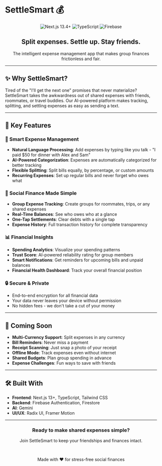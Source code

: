 # SettleSmart 💰

<div align="center">
  <p align="center">
    <img src="https://img.shields.io/badge/Next.js-13.4+-000000?style=for-the-badge&logo=next.js&logoColor=white" alt="Next.js 13.4+">
    <img src="https://img.shields.io/badge/TypeScript-3178C6?style=for-the-badge&logo=typescript&logoColor=white" alt="TypeScript">
    <img src="https://img.shields.io/badge/Firebase-FFCA28?style=for-the-badge&logo=firebase&logoColor=black" alt="Firebase">
  </p>
  <h2>Split expenses. Settle up. Stay friends.</h2>
  <p>The intelligent expense management app that makes group finances frictionless and fair.</p>
</div>

---

## ✨ Why SettleSmart?

Tired of the "I'll get the next one" promises that never materialize? SettleSmart takes the awkwardness out of shared expenses with friends, roommates, or travel buddies. Our AI-powered platform makes tracking, splitting, and settling expenses as easy as sending a text.

---

## 🚀 Key Features

### 🤖 Smart Expense Management
- **Natural Language Processing**: Add expenses by typing like you talk - "I paid $50 for dinner with Alex and Sam"
- **AI-Powered Categorization**: Expenses are automatically categorized for better tracking
- **Flexible Splitting**: Split bills equally, by percentage, or custom amounts
- **Recurring Expenses**: Set up regular bills and never forget who owes what

### 👥 Social Finance Made Simple
- **Group Expense Tracking**: Create groups for roommates, trips, or any shared expenses
- **Real-Time Balances**: See who owes who at a glance
- **One-Tap Settlements**: Clear debts with a single tap
- **Expense History**: Full transaction history for complete transparency

### 📊 Financial Insights
- **Spending Analytics**: Visualize your spending patterns
- **Trust Score**: AI-powered reliability rating for group members
- **Smart Notifications**: Get reminders for upcoming bills and unpaid balances
- **Financial Health Dashboard**: Track your overall financial position

### 🔒 Secure & Private
- End-to-end encryption for all financial data
- Your data never leaves your device without permission
- No hidden fees - we don't take a cut of your money

---

## 🌟 Coming Soon

- **Multi-Currency Support**: Split expenses in any currency
- **Bill Reminders**: Never miss a payment
- **Receipt Scanning**: Just snap a photo of your receipt
- **Offline Mode**: Track expenses even without internet
- **Shared Budgets**: Plan group spending in advance
- **Expense Challenges**: Fun ways to save with friends

---

## 🛠️ Built With

- **Frontend**: Next.js 13+, TypeScript, Tailwind CSS
- **Backend**: Firebase Authentication, Firestore
- **AI**: Gemini
- **UI/UX**: Radix UI, Framer Motion

---

<div align="center">
  <h3>Ready to make shared expenses simple?</h3>
  <p>Join SettleSmart to keep your friendships and finances intact.</p>
  <br/>
  <p>Made with ❤️ for stress-free social finances</p>
</div>
